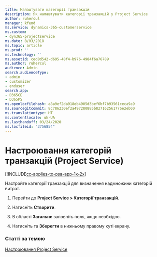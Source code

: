 ```yaml
---
title: Налаштувати категорії транзакцій
description: Як налаштувати категорії транзакцій у Project Service
author: ruhercul
manager: kfend
ms.service: dynamics-365-customerservice
ms.custom:
- dyn365-projectservice
ms.date: 8/03/2018
ms.topic: article
ms.prod: ''
ms.technology: ''
ms.assetid: ced8d542-d695-48f4-b976-4984f6a76789
ms.author: ruhercul
audience: Admin
search.audienceType:
- admin
- customizer
- enduser
search.app:
- D365CE
- D365PS
ms.openlocfilehash: a8a9ef2da918eb4905d3bef6bf7b93561ceca9a9
ms.sourcegitcommit: 8c786230ef2a497280885b827162561776e2eb00
ms.translationtype: HT
ms.contentlocale: uk-UA
ms.lasthandoff: 03/24/2020
ms.locfileid: "3756854"
---
```

# <a name="configure-transaction-categories-project-service"></a>Настроювання категорій транзакцій (Project Service)

[!INCLUDE[cc-applies-to-psa-app-1x-2x](../includes/cc-applies-to-psa-app-1x-2x.md)]

Настройте категорії транзакцій для визначення надмножини категорій витрат.  
  
1.  Перейти до **Project Service > Категорії транзакцій**.  
  
2.  Натисніть **Створити**.  
  
3.  В області **Загальне** заповніть поля, якщо необхідно.  
  
4.  Натисніть та **Зберегти** в нижньому правому куті екрану.  
  
### <a name="see-also"></a>Статті за темою  
 [Настроювання Project Service](../project-service/configure.md)
